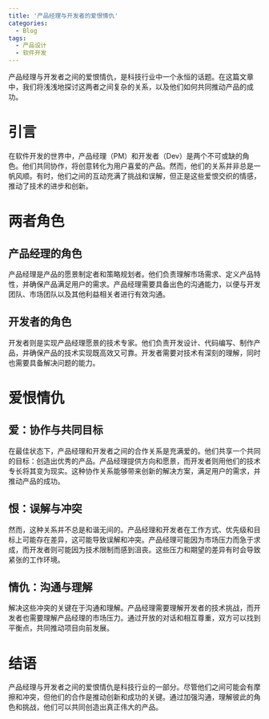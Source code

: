 ```yaml
---
title: '产品经理与开发者的爱恨情仇'
categories:
  - Blog
tags: 
  - 产品设计
  - 软件开发
---
```


产品经理与开发者之间的爱恨情仇，是科技行业中一个永恒的话题。在这篇文章中，我们将浅浅地探讨这两者之间复杂的关系，以及他们如何共同推动产品的成功。

<!--more-->

# 引言

在软件开发的世界中，产品经理（PM）和开发者（Dev）是两个不可或缺的角色。他们共同协作，将创意转化为用户喜爱的产品。然而，他们的关系并非总是一帆风顺。有时，他们之间的互动充满了挑战和误解，但正是这些爱恨交织的情感，推动了技术的进步和创新。

# 两者角色

## 产品经理的角色

产品经理是产品的愿景制定者和策略规划者。他们负责理解市场需求、定义产品特性，并确保产品满足用户的需求。产品经理需要具备出色的沟通能力，以便与开发团队、市场团队以及其他利益相关者进行有效沟通。

## 开发者的角色

开发者则是实现产品经理愿景的技术专家。他们负责开发设计、代码编写、制作产品，并确保产品的技术实现既高效又可靠。开发者需要对技术有深刻的理解，同时也需要具备解决问题的能力。

# 爱恨情仇

## 爱：协作与共同目标

在最佳状态下，产品经理和开发者之间的合作关系是充满爱的。他们共享一个共同的目标：创造出优秀的产品。产品经理提供方向和愿景，而开发者则用他们的技术专长将其变为现实。这种协作关系能够带来创新的解决方案，满足用户的需求，并推动产品的成功。

## 恨：误解与冲突

然而，这种关系并不总是和谐无间的。产品经理和开发者在工作方式、优先级和目标上可能存在差异，这可能导致误解和冲突。产品经理可能因为市场压力而急于求成，而开发者则可能因为技术限制而感到沮丧。这些压力和期望的差异有时会导致紧张的工作环境。

## 情仇：沟通与理解

解决这些冲突的关键在于沟通和理解。产品经理需要理解开发者的技术挑战，而开发者也需要理解产品经理的市场压力。通过开放的对话和相互尊重，双方可以找到平衡点，共同推动项目向前发展。

# 结语

产品经理与开发者之间的爱恨情仇是科技行业的一部分。尽管他们之间可能会有摩擦和冲突，但他们的合作是推动创新和成功的关键。通过加强沟通，理解彼此的角色和挑战，他们可以共同创造出真正伟大的产品。
